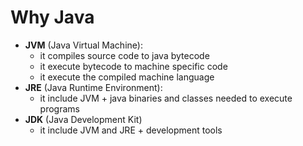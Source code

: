 # Why Java
- **JVM** (Java Virtual Machine):
	- it compiles source code to java bytecode
	- it execute bytecode to machine specific code
	- it execute the compiled machine language
- **JRE** (Java Runtime Environment):
	- it include JVM + java binaries and classes needed to execute programs
- **JDK** (Java Development Kit)
	- it include JVM and JRE + development tools